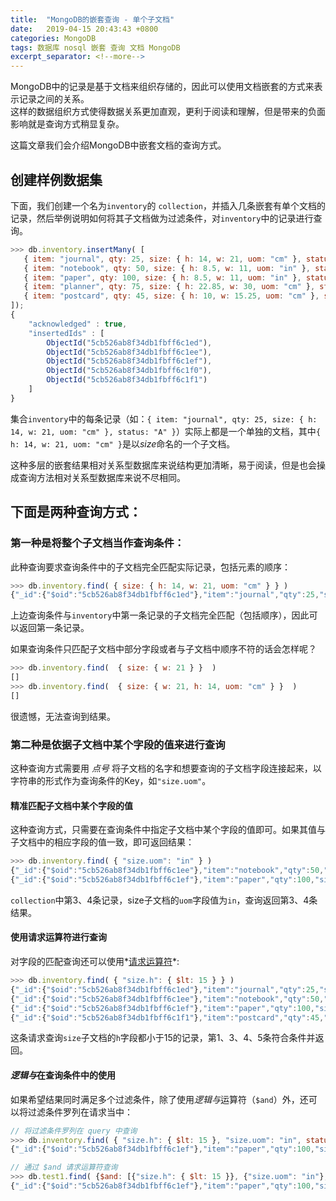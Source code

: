```yaml
---
title:  "MongoDB的嵌套查询 - 单个子文档"
date:   2019-04-15 20:43:43 +0800
categories: MongoDB
tags: 数据库 nosql 嵌套 查询 文档 MongoDB
excerpt_separator: <!--more-->
---
```

MongoDB中的记录是基于文档来组织存储的，因此可以使用文档嵌套的方式来表示记录之间的关系。  
这样的数据组织方式使得数据关系更加直观，更利于阅读和理解，但是带来的负面影响就是查询方式稍显复杂。

这篇文章我们会介绍MongoDB中嵌套文档的查询方式。
<!--more-->

## 创建样例数据集

下面，我们创建一个名为`inventory`的 `collection`，并插入几条嵌套有单个文档的记录，然后举例说明如何将其子文档做为过滤条件，对`inventory`中的记录进行查询。

```javascript
>>> db.inventory.insertMany( [
   { item: "journal", qty: 25, size: { h: 14, w: 21, uom: "cm" }, status: "A" },
   { item: "notebook", qty: 50, size: { h: 8.5, w: 11, uom: "in" }, status: "A" },
   { item: "paper", qty: 100, size: { h: 8.5, w: 11, uom: "in" }, status: "D" },
   { item: "planner", qty: 75, size: { h: 22.85, w: 30, uom: "cm" }, status: "D" },
   { item: "postcard", qty: 45, size: { h: 10, w: 15.25, uom: "cm" }, status: "A" }
]);
{
	"acknowledged" : true,
	"insertedIds" : [
		ObjectId("5cb526ab8f34db1fbff6c1ed"),
		ObjectId("5cb526ab8f34db1fbff6c1ee"),
		ObjectId("5cb526ab8f34db1fbff6c1ef"),
		ObjectId("5cb526ab8f34db1fbff6c1f0"),
		ObjectId("5cb526ab8f34db1fbff6c1f1")
	]
}
```

集合`inventory`中的每条记录（如：`{ item: "journal", qty: 25, size: { h: 14, w: 21, uom: "cm" }, status: "A" }`）实际上都是一个单独的文档，其中`{ h: 14, w: 21, uom: "cm" }`是以*size*命名的一个子文档。

这种多层的嵌套结果相对关系型数据库来说结构更加清晰，易于阅读，但是也会操成查询方法相对关系型数据库来说不尽相同。

## 下面是两种查询方式：

### 第一种是将整个子文档当作查询条件：

此种查询要求查询条件中的子文档完全匹配实际记录，包括元素的顺序：

```javascript
>>> db.inventory.find( { size: { h: 14, w: 21, uom: "cm" } } )
{"_id":{"$oid":"5cb526ab8f34db1fbff6c1ed"},"item":"journal","qty":25,"size":{"h":14,"w":21,"uom":"cm"},"status":"A"}
```

上边查询条件与`inventory`中第一条记录的子文档完全匹配（包括顺序），因此可以返回第一条记录。

如果查询条件只匹配子文档中部分字段或者与子文档中顺序不符的话会怎样呢？

```javascript
>>> db.inventory.find(  { size: { w: 21 } }  )
[]
>>> db.inventory.find(  { size: { w: 21, h: 14, uom: "cm" } }  )
[]
```

很遗憾，无法查询到结果。

### 第二种是依据子文档中某个字段的值来进行查询

这种查询方式需要用 *点号* 将子文档的名字和想要查询的子文档字段连接起来，以字符串的形式作为查询条件的Key，如`"size.uom"`。

#### 精准匹配子文档中某个字段的值

这种查询方式，只需要在查询条件中指定子文档中某个字段的值即可。如果其值与子文档中的相应字段的值一致，即可返回结果：

```javascript
>>> db.inventory.find( { "size.uom": "in" } )
{"_id":{"$oid":"5cb526ab8f34db1fbff6c1ee"},"item":"notebook","qty":50,"size":{"h":8.5,"w":11,"uom":"in"},"status":"A"}
{"_id":{"$oid":"5cb526ab8f34db1fbff6c1ef"},"item":"paper","qty":100,"size":{"h":8.5,"w":11,"uom":"in"},"status":"D"}
```

`collection`中第3、4条记录，size子文档的`uom`字段值为`in`，查询返回第3、4条结果。

#### 使用请求运算符进行查询

对字段的匹配查询还可以使用*[请求运算符](https://docs.mongodb.com/manual/reference/operator/query/#query-selectors)*:

```javascript
>>> db.inventory.find( { "size.h": { $lt: 15 } } )
{"_id":{"$oid":"5cb526ab8f34db1fbff6c1ed"},"item":"journal","qty":25,"size":{"h":14,"w":21,"uom":"cm"},"status":"A"}
{"_id":{"$oid":"5cb526ab8f34db1fbff6c1ee"},"item":"notebook","qty":50,"size":{"h":8.5,"w":11,"uom":"in"},"status":"A"}
{"_id":{"$oid":"5cb526ab8f34db1fbff6c1ef"},"item":"paper","qty":100,"size":{"h":8.5,"w":11,"uom":"in"},"status":"D"}
{"_id":{"$oid":"5cb526ab8f34db1fbff6c1f1"},"item":"postcard","qty":45,"size":{"h":10,"w":15.25,"uom":"cm"},"status":"A"}
```

这条请求查询`size`子文档的`h`字段都小于15的记录，第1、3、4、5条符合条件并返回。

#### *逻辑与*在查询条件中的使用

如果希望结果同时满足多个过滤条件，除了使用*逻辑与*运算符（`$and`）外，还可以将过滤条件罗列在请求当中：

```javascript
// 将过滤条件罗列在 query 中查询
>>> db.inventory.find( { "size.h": { $lt: 15 }, "size.uom": "in", status: "D" } )
{"_id":{"$oid":"5cb526ab8f34db1fbff6c1ef"},"item":"paper","qty":100,"size":{"h":8.5,"w":11,"uom":"in"},"status":"D"}

// 通过 $and 请求运算符查询
>>> db.test1.find( {$and: [{"size.h": { $lt: 15 }}, {"size.uom": "in"}, {status: "D"}]})
{"_id":{"$oid":"5cb526ab8f34db1fbff6c1ef"},"item":"paper","qty":100,"size":{"h":8.5,"w":11,"uom":"in"},"status":"D"}
```

